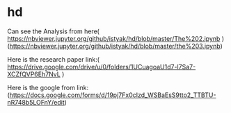 # hd
Can see the Analysis from here( https://nbviewer.jupyter.org/github/istyak/hd/blob/master/The%202.ipynb )
                                (https://nbviewer.jupyter.org/github/istyak/hd/blob/master/the%203.ipynb)

Here is the research paper link:( https://drive.google.com/drive/u/0/folders/1UCuagoaU1d7-l7Sa7-XCZfQVP6Eh7NvL )

Here is the google from link: (https://docs.google.com/forms/d/19pj7Fx0cIzd_WSBaEsS9tto2_TTBTU-nR748b5LOFnY/edit)
